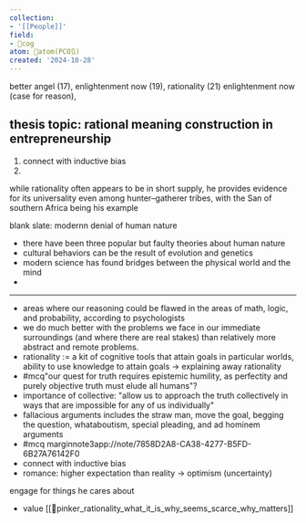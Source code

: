 ```yaml
---
collection:
- '[[People]]'
field:
- 👾cog
atom: 🧭atom(PCO🔃)
created: '2024-10-28'
---
```


better angel (17), enlightenment now (19), rationality (21)
enlightenment now (case for reason), 

thesis topic: 
rational meaning construction in entrepreneurship
- 
1. connect with inductive bias
2. 

while rationality often appears to be in short supply, he provides evidence for its universality even among hunter–gatherer tribes, with the San of southern Africa being his example

blank slate: modernn denial of human nature
- there have been three popular but faulty theories about human nature
- cultural behaviors can be the result of evolution and genetics
- modern science has found bridges between the physical world and the mind
- 

---

- areas where our reasoning could be flawed in the areas of math, logic, and probability, according to psychologists
- we do much better with the problems we face in our immediate surroundings (and where there are real stakes) than relatively more abstract and remote problems.
- rationality := a kit of cognitive tools that attain goals in particular worlds, ability to use knowledge to attain goals -> explaining away rationality
- #mcq"our quest for truth requires epistemic humility, as perfectity and purely objective truth must elude all humans"?
- importance of collective: "allow us to approach the truth collectively in ways that are impossible for any of us individually"
- fallacious arguments includes the straw man, move the goal, begging the question, whataboutism, special pleading, and ad hominem arguments
- #mcq  marginnote3app://note/7858D2A8-CA38-4277-B5FD-6B27A76142F0
- connect with inductive bias
- romance: higher expectation than reality -> optimism (uncertainty)

engage for things he cares about
- value 
[[📜pinker_rationality_what_it_is_why_seems_scarce_why_matters]]
